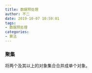 ```yaml
---
title: 数据预处理
author: 不二
date: 2019-10-07 10:59:01
tags: 
- 数据预处理
categories:
- 算法
---
```


### 聚集

将两个及其以上的对象集合合并成单个对象。

